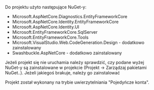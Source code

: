 Do projektu użyto następujące NuGet-y:
- Microsoft.AspNetCore.Diagnostics.EntityFrameworkCore
- Microsoft.AspNetCore.Identity.EntityFrameworkCore
- Microsoft.AspNetCore.Identity.UI
- Microsoft.EntityFrameworkCore.SqlServer
- Microsoft.EntityFrameworkCore.Tools
- Microsoft.VisualStudio.Web.CodeGeneration.Design - dodatkowo zainstalowany
- Swashbuckle.AspNetCore - dodatkowo zainstalowany

Jeżeli projekt się nie uruchamia należy sprawdzić, czy podane wyżej NuGet-y są zainstalowane w projekcie (Projekt -> Zarządzaj pakietami NuGet..). 
Jeżeli jakiegoś brakuje, należy go zainstalować
  
Projekt został wykonany na trybie uwierzytelniania "Pojedyńcze konta".
